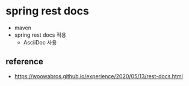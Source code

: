 # spring rest docs
- maven
- spring rest docs 적용
	- AsciiDoc 사용

## reference
- https://woowabros.github.io/experience/2020/05/13/rest-docs.html
